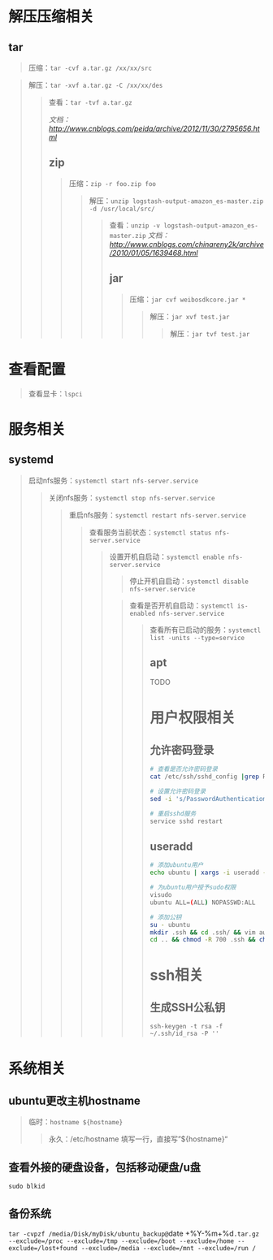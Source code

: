 # 解压压缩相关
## tar

> 压缩：`tar -cvf a.tar.gz /xx/xx/src`

> 解压：`tar -xvf a.tar.gz -C /xx/xx/des`
>
> > 查看：`tar -tvf a.tar.gz`
> >
> > *文档：http://www.cnblogs.com/peida/archive/2012/11/30/2795656.html*
> >
> > ## zip
> > > 压缩：`zip -r foo.zip foo`
> > >
> > > > 解压：`unzip logstash-output-amazon_es-master.zip -d /usr/local/src/`
> > > >
> > > > > 查看：`unzip -v logstash-output-amazon_es-master.zip`
> > > > > *文档：http://www.cnblogs.com/chinareny2k/archive/2010/01/05/1639468.html*
> > > > >
> > > > > ## jar
> > > > >
> > > > > > 压缩：`jar cvf weibosdkcore.jar *`
> > > > > >
> > > > > > > 解压：`jar xvf test.jar`
> > > > > > >
> > > > > > > > 解压：`jar tvf test.jar`

# 查看配置
> 查看显卡：`lspci`

# 服务相关

## systemd

> 启动nfs服务：`systemctl start nfs-server.service`
>
> > 关闭nfs服务：`systemctl stop nfs-server.service`
> >
> > > 重启nfs服务：`systemctl restart nfs-server.service`
> > >
> > > > 查看服务当前状态：`systemctl status nfs-server.service`
> > > >
> > > > > 设置开机自启动：`systemctl enable nfs-server.service`
> > > > >
> > > > > > 停止开机自启动：`systemctl disable nfs-server.service`
> > > > >
> > > > > > 查看是否开机自启动：`systemctl is-enabled nfs-server.service`
> > > > > >
> > > > > > > 查看所有已启动的服务：`systemctl list -units --type=service`
> > > > > > >
> > > > > > > ## apt
> > > > > > >
> > > > > > > TODO
> > > > > > >
> > > > > > > # 用户权限相关
> > > > > > >
> > > > > > > ## 允许密码登录
> > > > > > >
> > > > > > > ```bash
> > > > > > > # 查看是否允许密码登录
> > > > > > > cat /etc/ssh/sshd_config |grep Pass
> > > > > > > 
> > > > > > > # 设置允许密码登录
> > > > > > > sed -i 's/PasswordAuthentication no/PasswordAuthentication yes/g' /etc/ssh/sshd_config;cat /etc/ssh/sshd_config |grep Pass
> > > > > > > 
> > > > > > > # 重启sshd服务
> > > > > > > service sshd restart 
> > > > > > > ```
> > > > > > >
> > > > > > > ## useradd
> > > > > > >
> > > > > > > ```bash
> > > > > > > # 添加ubuntu用户
> > > > > > > echo ubuntu | xargs -i useradd -d /home/{} -m -s /bin/bash {}
> > > > > > > 
> > > > > > > # 为ubuntu用户授予sudo权限
> > > > > > > visudo
> > > > > > > ubuntu ALL=(ALL) NOPASSWD:ALL
> > > > > > > 
> > > > > > > # 添加公钥
> > > > > > > su - ubuntu
> > > > > > > mkdir .ssh && cd .ssh/ && vim authorized_keys
> > > > > > > cd .. && chmod -R 700 .ssh && chmod 600 .ssh/authorized_keys
> > > > > > > ```
> > > > > > >
> > > > > > > # ssh相关
> > > > > > >
> > > > > > > ## 生成SSH公私钥	
> > > > > > >
> > > > > > > `ssh-keygen -t rsa -f ~/.ssh/id_rsa -P ''`

# 系统相关

## ubuntu更改主机hostname

> 临时：`hostname ${hostname}`
>
> > 永久：/etc/hostname 填写一行，直接写”${hostname}“

## 查看外接的硬盘设备，包括移动硬盘/u盘

`sudo blkid`

## 备份系统

`tar -cvpzf /media/Disk/myDisk/ubuntu_backup@`date +%Y-%m+%d`.tar.gz --exclude=/proc --exclude=/tmp --exclude=/boot --exclude=/home --exclude=/lost+found --exclude=/media --exclude=/mnt --exclude=/run /`